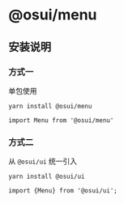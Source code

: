# @osui/menu

## 安装说明

### 方式一

单包使用

```
yarn install @osui/menu
```

```
import Menu from '@osui/menu'
```

### 方式二

从 `@osui/ui` 统一引入

```
yarn install @osui/ui
```

```
import {Menu} from '@osui/ui';
```



